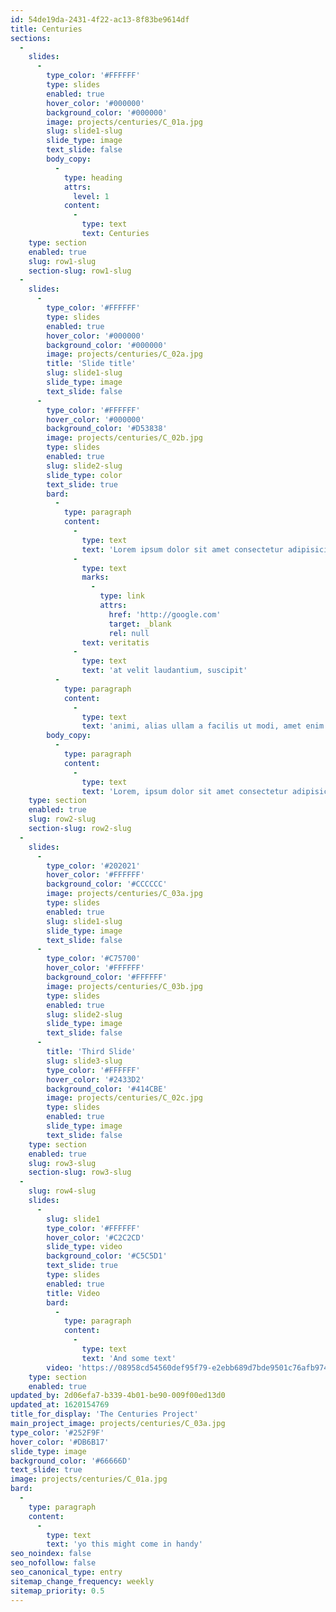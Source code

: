 ```yaml
---
id: 54de19da-2431-4f22-ac13-8f83be9614df
title: Centuries
sections:
  -
    slides:
      -
        type_color: '#FFFFFF'
        type: slides
        enabled: true
        hover_color: '#000000'
        background_color: '#000000'
        image: projects/centuries/C_01a.jpg
        slug: slide1-slug
        slide_type: image
        text_slide: false
        body_copy:
          -
            type: heading
            attrs:
              level: 1
            content:
              -
                type: text
                text: Centuries
    type: section
    enabled: true
    slug: row1-slug
    section-slug: row1-slug
  -
    slides:
      -
        type_color: '#FFFFFF'
        type: slides
        enabled: true
        hover_color: '#000000'
        background_color: '#000000'
        image: projects/centuries/C_02a.jpg
        title: 'Slide title'
        slug: slide1-slug
        slide_type: image
        text_slide: false
      -
        type_color: '#FFFFFF'
        hover_color: '#000000'
        background_color: '#D53838'
        image: projects/centuries/C_02b.jpg
        type: slides
        enabled: true
        slug: slide2-slug
        slide_type: color
        text_slide: true
        bard:
          -
            type: paragraph
            content:
              -
                type: text
                text: 'Lorem ipsum dolor sit amet consectetur adipisicing elit. Quisquam delectus'
              -
                type: text
                marks:
                  -
                    type: link
                    attrs:
                      href: 'http://google.com'
                      target: _blank
                      rel: null
                text: veritatis
              -
                type: text
                text: 'at velit laudantium, suscipit'
          -
            type: paragraph
            content:
              -
                type: text
                text: 'animi, alias ullam a facilis ut modi, amet enim dicta qui aliquid unde sunt quos'
        body_copy:
          -
            type: paragraph
            content:
              -
                type: text
                text: 'Lorem, ipsum dolor sit amet consectetur adipisicing elit. Earum quia ea ipsum, impedit nesciunt quibusdam vel enim tempora odio. Animi ex sapiente quidem. Exercitationem eligendi repudiandae explicabo deleniti, architecto in?'
    type: section
    enabled: true
    slug: row2-slug
    section-slug: row2-slug
  -
    slides:
      -
        type_color: '#202021'
        hover_color: '#FFFFFF'
        background_color: '#CCCCCC'
        image: projects/centuries/C_03a.jpg
        type: slides
        enabled: true
        slug: slide1-slug
        slide_type: image
        text_slide: false
      -
        type_color: '#C75700'
        hover_color: '#FFFFFF'
        background_color: '#FFFFFF'
        image: projects/centuries/C_03b.jpg
        type: slides
        enabled: true
        slug: slide2-slug
        slide_type: image
        text_slide: false
      -
        title: 'Third Slide'
        slug: slide3-slug
        type_color: '#FFFFFF'
        hover_color: '#2433D2'
        background_color: '#414CBE'
        image: projects/centuries/C_02c.jpg
        type: slides
        enabled: true
        slide_type: image
        text_slide: false
    type: section
    enabled: true
    slug: row3-slug
    section-slug: row3-slug
  -
    slug: row4-slug
    slides:
      -
        slug: slide1
        type_color: '#FFFFFF'
        hover_color: '#C2C2CD'
        slide_type: video
        background_color: '#C5C5D1'
        text_slide: true
        type: slides
        enabled: true
        title: Video
        bard:
          -
            type: paragraph
            content:
              -
                type: text
                text: 'And some text'
        video: 'https://08958cd54560def95f79-e2ebb689d7bde9501c76afb9741d2965.ssl.cf3.rackcdn.com/Centuries_2.mp4'
    type: section
    enabled: true
updated_by: 2d06efa7-b339-4b01-be90-009f00ed13d0
updated_at: 1620154769
title_for_display: 'The Centuries Project'
main_project_image: projects/centuries/C_03a.jpg
type_color: '#252F9F'
hover_color: '#DB6B17'
slide_type: image
background_color: '#66666D'
text_slide: true
image: projects/centuries/C_01a.jpg
bard:
  -
    type: paragraph
    content:
      -
        type: text
        text: 'yo this might come in handy'
seo_noindex: false
seo_nofollow: false
seo_canonical_type: entry
sitemap_change_frequency: weekly
sitemap_priority: 0.5
---
```

